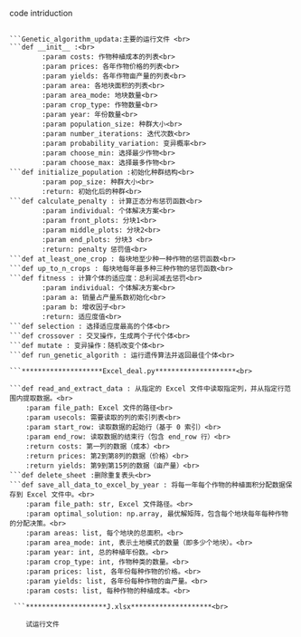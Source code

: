 code intriduction

```************Genetic_algorithm_updata.py************ <br>

```Genetic_algorithm_updata:主要的运行文件 <br> 
```def __init__ :<br>
        :param costs: 作物种植成本的列表<br>
        :param prices: 各年作物价格的列表<br>
        :param yields: 各年作物亩产量的列表<br>
        :param area: 各地块面积的列表<br>
        :param area_mode: 地块数量<br>
        :param crop_type: 作物数量<br>
        :param year: 年份数量<br>
        :param population_size: 种群大小<br>
        :param number_iterations: 迭代次数<br>
        :param probability_variation: 变异概率<br>
        :param choose_min: 选择最少作物<br>
        :param choose_max: 选择最多作物<br>
```def initialize_population :初始化种群结构<br>
        :param pop_size: 种群大小<br>
        :return: 初始化后的种群<br>
```def calculate_penalty : 计算正态分布惩罚函数<br>
        :param individual: 个体解决方案<br>
        :param front_plots: 分块1<br>
        :param middle_plots: 分块2<br>
        :param end_plots: 分块3 <br>
        :return: penalty 惩罚值<br>
```def at_least_one_crop : 每块地至少种一种作物的惩罚函数<br>
```def up_to_n_crops : 每块地每年最多种三种作物的惩罚函数<br>
```def fitness : 计算个体的适应度：总利润减去惩罚<br>
        :param individual: 个体解决方案<br>
        :param a: 销量占产量系数初始化<br>
        :param b: 增收因子<br>
        :return: 适应度值<br>
```def selection : 选择适应度最高的个体<br>
```def crossover : 交叉操作，生成两个子代个体<br>
```def mutate : 变异操作：随机改变个体<br>
```def run_genetic_algorith : 运行遗传算法并返回最佳个体<br>

```********************Excel_deal.py********************<br>

```def read_and_extract_data : 从指定的 Excel 文件中读取指定列，并从指定行范围内提取数据。<br>
    :param file_path: Excel 文件的路径<br>
    :param usecols: 需要读取的列的索引列表<br>
    :param start_row: 读取数据的起始行（基于 0 索引）<br>
    :param end_row: 读取数据的结束行（包含 end_row 行）<br>
    :return costs: 第一列的数据（成本）<br>
    :return prices: 第2到第8列的数据（价格）<br>
    :return yields: 第9到第15列的数据（亩产量）<br>
```def delete_sheet :删除重复表头<br>
```def save_all_data_to_excel_by_year : 将每一年每个作物的种植面积分配数据保存到 Excel 文件中。<br>
    :param file_path: str, Excel 文件路径。<br>
    :param optimal_solution: np.array, 最优解矩阵，包含每个地块每年每种作物的分配决策。<br>
    :param areas: list, 每个地块的总面积。<br>
    :param area_mode: int, 表示土地模式的数量（即多少个地块）。<br>
    :param year: int, 总的种植年份数。<br>
    :param crop_type: int, 作物种类的数量。<br>
    :param prices: list, 各年份每种作物的价格。<br>
    :param yields: list, 各年份每种作物的亩产量。<br>
    :param costs: list, 每种作物的种植成本。<br>

 ```********************J.xlsx********************<br>

    试运行文件
